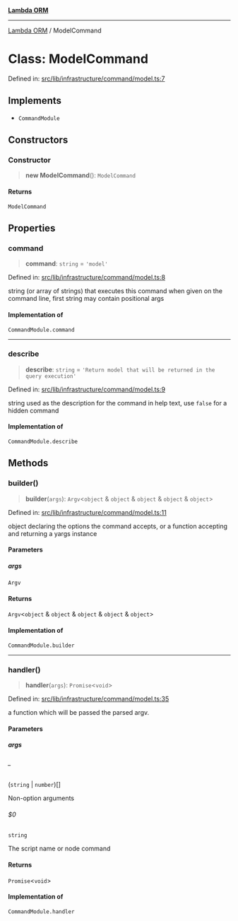 [**Lambda ORM**](../README.md)

***

[Lambda ORM](../README.md) / ModelCommand

# Class: ModelCommand

Defined in: [src/lib/infrastructure/command/model.ts:7](https://github.com/lambda-orm/lambdaorm-cli/blob/13ba67f82da56ad016f8e1dfde55096d88f4a8c9/src/lib/infrastructure/command/model.ts#L7)

## Implements

- `CommandModule`

## Constructors

### Constructor

> **new ModelCommand**(): `ModelCommand`

#### Returns

`ModelCommand`

## Properties

### command

> **command**: `string` = `'model'`

Defined in: [src/lib/infrastructure/command/model.ts:8](https://github.com/lambda-orm/lambdaorm-cli/blob/13ba67f82da56ad016f8e1dfde55096d88f4a8c9/src/lib/infrastructure/command/model.ts#L8)

string (or array of strings) that executes this command when given on the command line, first string may contain positional args

#### Implementation of

`CommandModule.command`

***

### describe

> **describe**: `string` = `'Return model that will be returned in the query execution'`

Defined in: [src/lib/infrastructure/command/model.ts:9](https://github.com/lambda-orm/lambdaorm-cli/blob/13ba67f82da56ad016f8e1dfde55096d88f4a8c9/src/lib/infrastructure/command/model.ts#L9)

string used as the description for the command in help text, use `false` for a hidden command

#### Implementation of

`CommandModule.describe`

## Methods

### builder()

> **builder**(`args`): `Argv`\<`object` & `object` & `object` & `object` & `object`\>

Defined in: [src/lib/infrastructure/command/model.ts:11](https://github.com/lambda-orm/lambdaorm-cli/blob/13ba67f82da56ad016f8e1dfde55096d88f4a8c9/src/lib/infrastructure/command/model.ts#L11)

object declaring the options the command accepts, or a function accepting and returning a yargs instance

#### Parameters

##### args

`Argv`

#### Returns

`Argv`\<`object` & `object` & `object` & `object` & `object`\>

#### Implementation of

`CommandModule.builder`

***

### handler()

> **handler**(`args`): `Promise`\<`void`\>

Defined in: [src/lib/infrastructure/command/model.ts:35](https://github.com/lambda-orm/lambdaorm-cli/blob/13ba67f82da56ad016f8e1dfde55096d88f4a8c9/src/lib/infrastructure/command/model.ts#L35)

a function which will be passed the parsed argv.

#### Parameters

##### args

###### _

(`string` \| `number`)[]

Non-option arguments

###### $0

`string`

The script name or node command

#### Returns

`Promise`\<`void`\>

#### Implementation of

`CommandModule.handler`
